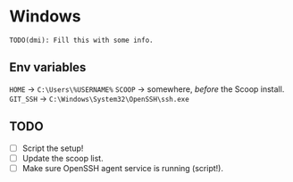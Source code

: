 # Windows

`TODO(dmi): Fill this with some info.`

## Env variables

`HOME`    -> `C:\Users\%USERNAME%`
`SCOOP`   -> somewhere, _before_ the Scoop install.
`GIT_SSH` -> `C:\Windows\System32\OpenSSH\ssh.exe`

## TODO

- [ ] Script the setup!
- [ ] Update the scoop list.
- [ ] Make sure OpenSSH agent service is running (script!).
